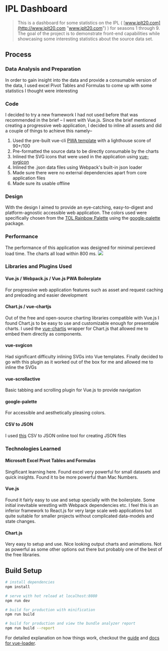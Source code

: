 # IPL Dashboard

> This is a dashboard for some statistics on the IPL ( [www.iplt20.com](http://www.iplt20.com "www.iplt20.com") ) for seasons 1 through 9. The goal of the project is to demonstrate front-end capabilities while showcasing some interesting statistics about the source data set.

## Process
### Data Analysis and Preparation
In order to gain insight into the data and provide a consumable version of the data, I used excel Pivot Tables and Formulas to come up with some statistics I thought were interesting

### Code
I decided to try a new framework I had not used before that was recommended in the brief – I went with Vue.js. Since the brief mentioned creating a progressive web application, I decided to inline all assets and did a couple of things to achieve this namely–
1. Used the pre-built vue-cli [PWA template](https://github.com/vuejs-templates/pwa "PWA template") with a lighthouse score of 90+/100
2. Pre-formatted the source data to be directly consumable by the charts
3. Inlined the SVG icons that were used in the application using [vue-svgicon](http://https://github.com/MMF-FE/vue-svgicon "vue-svgicon")
4. Inlined the .json data files using Webpack's built-in json loader
5. Made sure there were no external dependencies apart from core application files
6. Made sure its usable offline

### Design
With the design I aimed to provide an eye-catching, easy-to-digest and platform-agnostic accessible web application. The colors used were specifically chosen from the [TOL Rainbow Palette](http://google.github.io/palette.js/ "TOL Rainbow Palette") using the [google-palette](https://www.npmjs.com/package/google-palette "google-palette") package.

### Performance

The performance of this application was designed for minimal percieved load time. The charts all load within 800 ms.
![](placeholder.jpg)

### Libraries and Plugins Used
#### Vue.js / Webpack.js / Vue.js PWA Boilerplate
For progressive web application features such as asset and request caching and preloading and easier development
#### Chart.js / vue-chartjs
Out of the free and open-source charting libraries compatible with Vue.js I found Chart.js to be easy to use and customizable enough for presentable charts. I used the [vue-chartjs](vue-chartjs.org "vue-chartjs") wrapper for Chart.js that allowed me to embed them directly as components.
#### vue-svgicon
Had significant difficulty inlining SVGs into Vue templates. Finally decided to go with this plugin as it worked out of the box for me and allowed me to inline the SVGs
#### vue-scrollactive
Basic tabbing and scrolling plugin for Vue.js to provide navigation
#### google-palette
For accessible and aesthetically pleasing colors.
#### CSV to JSON
I used [this](http://www.csvjson.com/csv2json "this") CSV to JSON online tool for creating JSON files
### Technologies Learned
#### Microsoft Excel Pivot Tables and Formulas
Singificant learning here. Found excel very powerful for small datasets and quick insights. Found it to be more powerful than Mac Numbers.
#### Vue.js
Found it fairly easy to use and setup specially with the boilerplate. Some initial inevitable wrestling with Webpack dependencies etc. I feel this is an inferior framework to React.js for very large scale web applications but quite suitable for smaller projects without complicated data-models and state changes.
#### Chart.js
Very easy to setup and use. Nice looking output charts and animations. Not as powerful as some other options out there but probably one of the best of the free libraries.

## Build Setup

``` bash
# install dependencies
npm install

# serve with hot reload at localhost:8080
npm run dev

# build for production with minification
npm run build

# build for production and view the bundle analyzer report
npm run build --report
```

For detailed explanation on how things work, checkout the [guide](http://vuejs-templates.github.io/webpack/) and [docs for vue-loader](http://vuejs.github.io/vue-loader).
